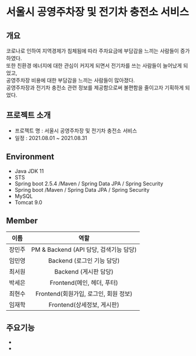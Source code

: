 # 서울시 공영주차장 및 전기차 충전소 서비스 

## 개요
코로나로 인하여 지역경제가 침체됨에 따라 주차요금에 부담감을 느끼는 사람들이 증가하였다.   
또한  친환경 에너지에 대한 관심이 커지게 되면서 전기차를 쓰는 사람들이 늘어났게 되었고,   
공영주차장 비용에 대한 부담감을 느끼는 사람들이 많아졌다.   
공영주차장과 전기차 충전소 관련 정보를 제공함으로써 불편함을 줄이고자 기획하게 되었다.   
## 프로젝트 소개
* 프로젝트 명 : 서울시 공영주차장 및 전기차 충전소 서비스
* 일정 : 2021.08.01 ~ 2021.08.31

## Environment
* Java JDK 11
* STS
* Spring boot 2.5.4 /Maven / Spring Data JPA / Spring Security
* Spring boot /Maven / Spring Data JPA / Spring Security
* MySQL
* Tomcat 9.0


## Member
|이름|역할|
|------|:---:|
|장민주|PM & Backend (API 담당, 검색기능 담당)|
|임민영|Backend (로그인 기능 담당)|
|최서원|Backend (게시판 담당)|
|박세은|Frontend(메인, 헤더, 푸터)|
|최현수|Frontend(회원가입, 로그인, 회원 정보)|
|임재학|Frontend(상세정보, 게시판)|

## 주요기능
*
*


